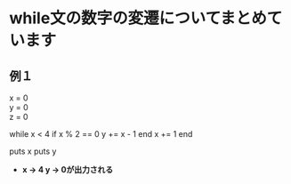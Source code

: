 # while文の数字の変遷についてまとめています

## 例１
x = 0  
y = 0  
z = 0  

while x < 4
  if x % 2 == 0
    y += x - 1
  end
  x += 1
end

puts x
puts y

- **x → 4 y → 0が出力される**
